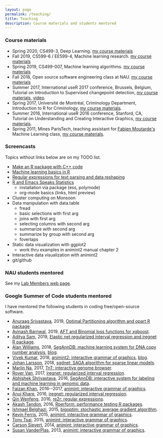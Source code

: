```yaml
---
layout: page
permalink: /teaching/
title: Teaching
description: Course materials and students mentored
---
```


### Course materials

- Spring 2020, CS499-3, Deep Learning. [my course materials](https://github.com/tdhock/cs499-spring2020/)
- Fall 2019, CS599-6 / EE599-4, Machine learning research. [my course
  materials](https://github.com/tdhock/cs599-fall2019/)
- Spring 2019, CS499-007, Machine learning algorithms. [my course materials](https://github.com/tdhock/cs499-spring2019)
- Fall 2018, Open source software engineering class at
  NAU. [my course materials](https://github.com/tdhock/oss-class-ideas)
- Summer 2017, International useR 2017 conference, Brussels, Belgium,
  Tutorial on Introduction to Supervised changepoint detection,
  [my course materials](http://members.cbio.mines-paristech.fr/~thocking/change-tutorial/Supervised.html),
  [video](https://channel9.msdn.com/events/useR-international-R-User-conferences/useR-International-R-User-2017-Conference/Introduction-to-optimal-changepoint-detection-algorithms-II?term%3Dhocking).
- Spring 2017, Université de Montréal, Criminology Department,
  Introduction to R for Criminology,
  [my course materials](https://github.com/tdhock/intro-R-criminology).
- Summer 2016, International useR 2016 conference, Stanford, CA,
  Tutorial on Understanding and Creating Interactive Graphics,
  [my course materials](https://github.com/tdhock/interactive-tutorial).
- Spring 2011, Mines ParisTech, teaching assistant for
  [Fabien Moutarde's](http://perso.mines-paristech.fr/fabien.moutarde/index.html)
  Machine Learning class,
  [my course
  materials](http://members.cbio.mines-paristech.fr/~thocking/mines-course/Mines-ParisTech-machine-learning-projects.html).
  
### Screencasts

Topics without links below are on my TODO list.

- [Make an R package with C++ code](https://www.youtube.com/playlist?list=PLwc48KSH3D1OkObQ22NHbFwEzof2CguJJ)
- [Machine learning basics in R](https://www.youtube.com/playlist?list=PLwc48KSH3D1M78ilQi35KPe2GHa7B_Rme)
- [Regular expressions for text parsing and data reshaping](https://www.youtube.com/playlist?list=PLwc48KSH3D1P8R7470s0lgcUObJLEXSSO)
- [R and Emacs Speaks Statistics](https://www.youtube.com/playlist?list=PLwc48KSH3D1Onsed66FPLywMSIQmAhUYJ)
  - installation via package (ess, polymode)
  - org-mode basics (links, html preview)
- Cluster computing on Monsoon
- Data manipulation with data.table
  - fread
  - basic selections with first arg
  - joins with first arg
  - selecting columns with second arg
  - summarize with second arg
  - summarize by group with second arg
  - foverlaps
- Static data visualization with ggplot2
  - work thru examples in animint2 manual chapter 2
- Interactive data visualization with animint2
- git/github 
  
### NAU students mentored

See my [Lab Members web page](http://jan.ucc.nau.edu/~th798/members/).

### Google Summer of Code students mentored

I have mentored the
following students in coding free/open-source software.
- [Anuraag Srivastava](https://github.com/as4378), 2019, [Optimal
  Partitioning algorithm and opart R
  package](https://github.com/as4378/opart).
- [Avinash Barnwal](https://github.com/avinashbarnwal/), 2019, [AFT
  and Binomial loss functions for
  xgboost](https://github.com/avinashbarnwal/GSOC-2019).
- [Aditya Sam](https://github.com/theadityasam/), 2019, [Elastic net regularized interval regression and iregnet R package](https://theadityasam.github.io/GSOC2019/).
- [Alan Williams](https://github.com/aw1231), 2018,
  [SegAnnDB: machine learning system for DNA copy number analysis](https://github.com/tdhock/SegAnnDB),
  [blog](https://medium.com/alans-gsoc-blog/work-product-a1080d175160).
- [Vivek Kumar](https://github.com/vivekktiwari), 2018,
  [animint2: interactive grammar of graphics](https://github.com/tdhock/animint2),
  [blog](https://vivekktiwari.github.io/gsoc18/).
- [Johan Larsson](https://github.com/jolars), 2018,
  [sgdnet: SAGA algorithm for sparse linear models](https://github.com/jolars/sgdnet).
- [Marlin Na](https://github.com/Marlin-Na), 2017,
  [TnT: interactive genome browser](https://github.com/Marlin-Na/TnT).
- [Rover Van](https://github.com/RoverVan), 2017, [iregnet: regularized interval regression](https://github.com/anujkhare/iregnet).
- [Abhishek Shrivastava](https://github.com/abstatic), 2016,
  [SegAnnDB: interactive system for labeling and machine learning in genomic data](https://github.com/tdhock/SegAnnDB).
- [Faizan Khan](https://github.com/faizan-khan-iit), 2016--2017, [animint: interactive grammar of graphics](https://github.com/tdhock/animint).
- [Anuj Khare](https://github.com/anujkhare), 2016, [iregnet: regularized interval regression](https://github.com/anujkhare/iregnet).
- [Qin Wenfeng](https://github.com/qinwf), 2016, [re2r: regular expressions](https://github.com/qinwf/re2r).
- [Akash Tandon](https://github.com/analyticalmonk), 2016, [Rperform: performance testing R packages](https://github.com/analyticalmonk/Rperform).
- [Ishmael Belghazi](https://github.com/IshmaelBelghazi), 2015, [bigoptim: stochastic average gradient algorithm](https://github.com/IshmaelBelghazi/bigoptim).
- [Kevin Ferris](https://github.com/kferris10), 2015, [animint: interactive grammar of graphics](https://github.com/tdhock/animint).
- [Tony Tsai](https://github.com/caijun), 2015, [animint: interactive grammar of graphics](https://github.com/tdhock/animint).
- [Carson Sievert](https://github.com/cpsievert), 2014, [animint: interactive grammar of graphics](https://github.com/tdhock/animint).
- [Susan VanderPlas](https://github.com/srvanderplas), 2013, [animint: interactive grammar of graphics](https://github.com/tdhock/animint).


